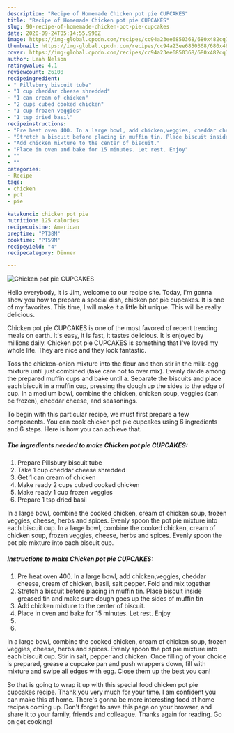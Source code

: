 ```yaml
---
description: "Recipe of Homemade Chicken pot pie CUPCAKES"
title: "Recipe of Homemade Chicken pot pie CUPCAKES"
slug: 90-recipe-of-homemade-chicken-pot-pie-cupcakes
date: 2020-09-24T05:14:55.990Z
image: https://img-global.cpcdn.com/recipes/cc94a23ee6850368/680x482cq70/chicken-pot-pie-cupcakes-recipe-main-photo.jpg
thumbnail: https://img-global.cpcdn.com/recipes/cc94a23ee6850368/680x482cq70/chicken-pot-pie-cupcakes-recipe-main-photo.jpg
cover: https://img-global.cpcdn.com/recipes/cc94a23ee6850368/680x482cq70/chicken-pot-pie-cupcakes-recipe-main-photo.jpg
author: Leah Nelson
ratingvalue: 4.1
reviewcount: 26108
recipeingredient:
- " Pillsbury biscuit tube"
- "1 cup cheddar cheese shredded"
- "1 can cream of chicken"
- "2 cups cubed cooked chicken"
- "1 cup frozen veggies"
- "1 tsp dried basil"
recipeinstructions:
- "Pre heat oven 400. In a large bowl, add chicken,veggies, cheddar cheese, cream of chicken, basil, salt pepper. Fold and mix together"
- "Stretch a biscuit before placing in muffin tin. Place biscuit inside greased tin and make sure dough goes up the sides of muffin tin"
- "Add chicken mixture to the center of biscuit."
- "Place in oven and bake for 15 minutes. Let rest. Enjoy"
- ""
- ""
categories:
- Recipe
tags:
- chicken
- pot
- pie

katakunci: chicken pot pie 
nutrition: 125 calories
recipecuisine: American
preptime: "PT38M"
cooktime: "PT59M"
recipeyield: "4"
recipecategory: Dinner

---
```



![Chicken pot pie CUPCAKES](https://img-global.cpcdn.com/recipes/cc94a23ee6850368/680x482cq70/chicken-pot-pie-cupcakes-recipe-main-photo.jpg)

Hello everybody, it is Jim, welcome to our recipe site. Today, I'm gonna show you how to prepare a special dish, chicken pot pie cupcakes. It is one of my favorites. This time, I will make it a little bit unique. This will be really delicious.

Chicken pot pie CUPCAKES is one of the most favored of recent trending meals on earth. It's easy, it is fast, it tastes delicious. It is enjoyed by millions daily. Chicken pot pie CUPCAKES is something that I've loved my whole life. They are nice and they look fantastic.

Toss the chicken-onion mixture into the flour and then stir in the milk-egg mixture until just combined (take care not to over mix). Evenly divide among the prepared muffin cups and bake until a. Separate the biscuits and place each biscuit in a muffin cup, pressing the dough up the sides to the edge of cup. In a medium bowl, combine the chicken, chicken soup, veggies (can be frozen), cheddar cheese, and seasonings.


To begin with this particular recipe, we must first prepare a few components. You can cook chicken pot pie cupcakes using 6 ingredients and 6 steps. Here is how you can achieve that.

<!--inarticleads1-->

##### The ingredients needed to make Chicken pot pie CUPCAKES:

1. Prepare  Pillsbury biscuit tube
1. Take 1 cup cheddar cheese shredded
1. Get 1 can cream of chicken
1. Make ready 2 cups cubed cooked chicken
1. Make ready 1 cup frozen veggies
1. Prepare 1 tsp dried basil


In a large bowl, combine the cooked chicken, cream of chicken soup, frozen veggies, cheese, herbs and spices. Evenly spoon the pot pie mixture into each biscuit cup. In a large bowl, combine the cooked chicken, cream of chicken soup, frozen veggies, cheese, herbs and spices. Evenly spoon the pot pie mixture into each biscuit cup. 

<!--inarticleads2-->

##### Instructions to make Chicken pot pie CUPCAKES:

1. Pre heat oven 400. In a large bowl, add chicken,veggies, cheddar cheese, cream of chicken, basil, salt pepper. Fold and mix together
1. Stretch a biscuit before placing in muffin tin. Place biscuit inside greased tin and make sure dough goes up the sides of muffin tin
1. Add chicken mixture to the center of biscuit.
1. Place in oven and bake for 15 minutes. Let rest. Enjoy
1. 
1. 


In a large bowl, combine the cooked chicken, cream of chicken soup, frozen veggies, cheese, herbs and spices. Evenly spoon the pot pie mixture into each biscuit cup. Stir in salt, pepper and chicken. Once filling of your choice is prepared, grease a cupcake pan and push wrappers down, fill with mixture and swipe all edges with egg. Close them up the best you can! 

So that is going to wrap it up with this special food chicken pot pie cupcakes recipe. Thank you very much for your time. I am confident you can make this at home. There's gonna be more interesting food at home recipes coming up. Don't forget to save this page on your browser, and share it to your family, friends and colleague. Thanks again for reading. Go on get cooking!
